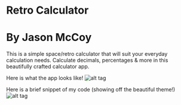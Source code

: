 # Retro Calculator
# By Jason McCoy

This is a simple space/retro calculator that will suit your everyday calculation needs. Calculate decimals, percentages & more in this beautifully crafted calculator app.

Here is what the app looks like!
![alt tag](http://mccoygames.com/wp-content/uploads/2016/05/Screen-Shot-2016-05-13-at-8.32.24-AM.png)


Here is a brief snippet of my code (showing off the beautiful theme!)
![alt tag](http://mccoygames.com/wp-content/uploads/2016/05/Screen-Shot-2016-05-13-at-8.33.47-AM.png)
